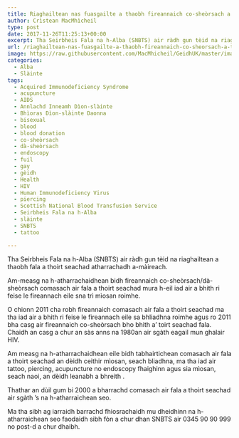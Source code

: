 ```yaml
---
title: Riaghailtean nas fuasgailte a thaobh fireannaich co-sheòrsach a’ toirt seachad fala
author: Crìstean MacMhìcheil
type: post
date: 2017-11-26T11:25:13+00:00
excerpt: Tha Seirbheis Fala na h-Alba (SNBTS) air ràdh gun tèid na riaghailtean a thaobh fala a thoirt seachad atharrachadh a-màireach.
url: /riaghailtean-nas-fuasgailte-a-thaobh-fireannaich-co-sheorsach-a-toirt-seachad-fala/
image: https://raw.githubusercontent.com/MacMhicheil/GeidhUK/master/images/.jpg
categories:
  - Alba
  - Slàinte
tags:
  - Acquired Immunodeficiency Syndrome
  - acupuncture
  - AIDS
  - Annlachd Inneamh Dìon-slàinte
  - Bhìoras Dìon-slàinte Daonna
  - bisexual
  - blood
  - blood donation
  - co-sheòrsach
  - dà-sheòrsach
  - endoscopy
  - fuil
  - gay
  - gèidh
  - Health
  - HIV
  - Human Immunodeficiency Virus
  - piercing
  - Scottish National Blood Transfusion Service
  - Seirbheis Fala na h-Alba
  - slàinte
  - SNBTS
  - tattoo

---
```

Tha Seirbheis Fala na h-Alba (SNBTS) air ràdh gun tèid na riaghailtean a thaobh fala a thoirt seachad atharrachadh a-màireach.

Am-measg na h-atharrachaidhean bidh fireannaich co-sheòrsach/dà-sheòrsach comasach air fala a thoirt seachad mura h-eil iad air a bhith ri feise le fireannach eile sna trì mìosan roimhe.

O chionn 2011 cha robh fireannaich comasach air fala a thoirt seachad ma tha iad air a bhith ri feise le fireannach eile sa bhliadhna roimhe agus ro 2011 bha casg air fireannaich co-sheòrsach bho bhith a&#8217; toirt seachad fala. Chaidh an casg a chur an sàs anns na 1980an air sgàth eagail mun ghalair HIV.

Am measg na h-atharrachaidhean eile bidh tabhairtichean comasach air fala a thoirt seachad an dèidh ceithir mìosan, seach bliadhna, ma tha iad air tattoo, piercing, acupuncture no endoscopy fhaighinn agus sia mìosan, seach naoi, an dèidh leanabh a bhreith .

Thathar an dùil gum bi 2000 a bharrachd comasach air fala a thoirt seachad air sgàth &#8217;s na h-atharraichean seo.

Ma tha sibh ag iarraidh barrachd fhiosrachaidh mu dheidhinn na h-atharraichean seo faodaidh sibh fòn a chur dhan SNBTS air 0345 90 90 999 no post-d a chur dhaibh.
